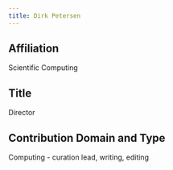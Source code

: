 ```yaml
---
title: Dirk Petersen
---
```

## Affiliation
Scientific Computing


## Title
Director


## Contribution Domain and Type
Computing - curation lead, writing, editing
